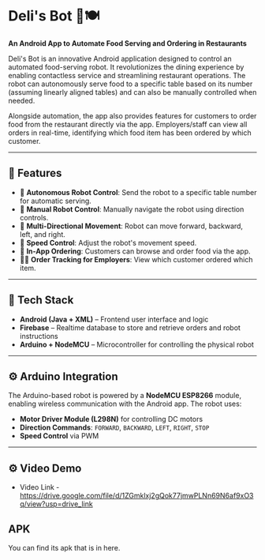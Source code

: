 # Deli's Bot 🤖🍽️  
**An Android App to Automate Food Serving and Ordering in Restaurants**

Deli's Bot is an innovative Android application designed to control an automated food-serving robot. It revolutionizes the dining experience by enabling contactless service and streamlining restaurant operations. The robot can autonomously serve food to a specific table based on its number (assuming linearly aligned tables) and can also be manually controlled when needed.

Alongside automation, the app also provides features for customers to order food from the restaurant directly via the app. Employers/staff can view all orders in real-time, identifying which food item has been ordered by which customer.

---

## 🚀 Features

- 🤖 **Autonomous Robot Control**: Send the robot to a specific table number for automatic serving.
- 📲 **Manual Robot Control**: Manually navigate the robot using direction controls.
- 🛵 **Multi-Directional Movement**: Robot can move forward, backward, left, and right.
- 🔄 **Speed Control**: Adjust the robot's movement speed.
- 🧾 **In-App Ordering**: Customers can browse and order food via the app.
- 👨‍🍳 **Order Tracking for Employers**: View which customer ordered which item.

---

## 📱 Tech Stack

- **Android (Java + XML)** – Frontend user interface and logic
- **Firebase** – Realtime database to store and retrieve orders and robot instructions
- **Arduino + NodeMCU** – Microcontroller for controlling the physical robot

---

## ⚙️ Arduino Integration

The Arduino-based robot is powered by a **NodeMCU ESP8266** module, enabling wireless communication with the Android app. The robot uses:

- **Motor Driver Module (L298N)** for controlling DC motors
- **Direction Commands**: `FORWARD`, `BACKWARD`, `LEFT`, `RIGHT`, `STOP`
- **Speed Control** via PWM


---

## ⚙️  Video Demo
  - Video Link - https://drive.google.com/file/d/1ZGmklxj2gQok77jmwPLNn69N6af9xO3q/view?usp=drive_link

## APK

You can find its apk that is in here.

